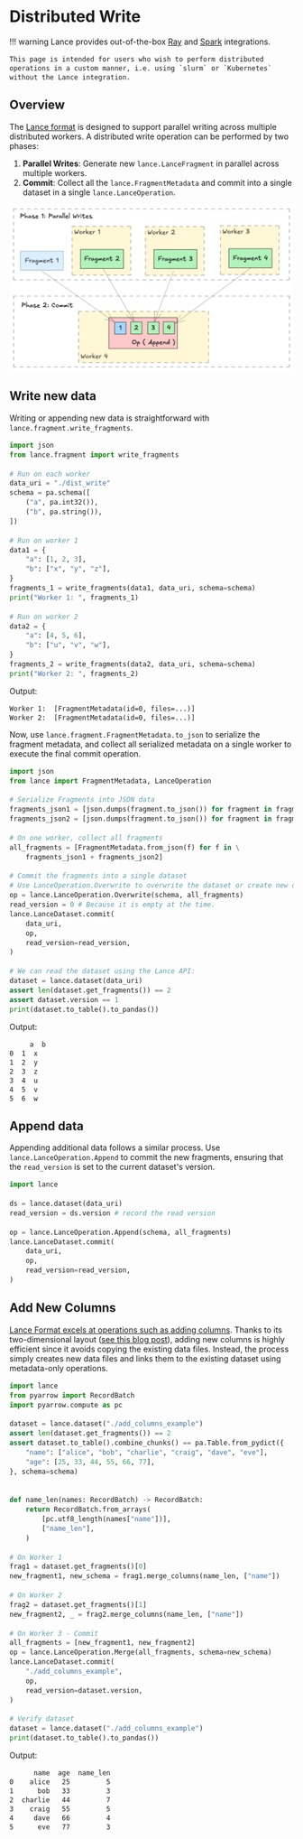# Distributed Write

!!! warning
    Lance provides out-of-the-box [Ray](../integrations/ray.md) and [Spark](https://github.com/lancedb/lance-spark) integrations.

    This page is intended for users who wish to perform distributed operations in a custom manner, i.e. using `slurm` or `Kubernetes` without the Lance integration.

## Overview

The [Lance format](../format/format.md) is designed to support parallel writing across multiple distributed workers. A distributed write operation can be performed by two phases:

1. **Parallel Writes**: Generate new `lance.LanceFragment` in parallel across multiple workers.
2. **Commit**: Collect all the `lance.FragmentMetadata` and commit into a single dataset in a single `lance.LanceOperation`.

![Distributed Append](../images/distributed_append.png)

## Write new data

Writing or appending new data is straightforward with `lance.fragment.write_fragments`.

```python
import json
from lance.fragment import write_fragments

# Run on each worker
data_uri = "./dist_write"
schema = pa.schema([
    ("a", pa.int32()),
    ("b", pa.string()),
])

# Run on worker 1
data1 = {
    "a": [1, 2, 3],
    "b": ["x", "y", "z"],
}
fragments_1 = write_fragments(data1, data_uri, schema=schema)
print("Worker 1: ", fragments_1)

# Run on worker 2
data2 = {
    "a": [4, 5, 6],
    "b": ["u", "v", "w"],
}
fragments_2 = write_fragments(data2, data_uri, schema=schema)
print("Worker 2: ", fragments_2)
```

Output:
```
Worker 1:  [FragmentMetadata(id=0, files=...)]
Worker 2:  [FragmentMetadata(id=0, files=...)]
```

Now, use `lance.fragment.FragmentMetadata.to_json` to serialize the fragment metadata, and collect all serialized metadata on a single worker to execute the final commit operation.

```python
import json
from lance import FragmentMetadata, LanceOperation

# Serialize Fragments into JSON data
fragments_json1 = [json.dumps(fragment.to_json()) for fragment in fragments_1]
fragments_json2 = [json.dumps(fragment.to_json()) for fragment in fragments_2]

# On one worker, collect all fragments
all_fragments = [FragmentMetadata.from_json(f) for f in \
    fragments_json1 + fragments_json2]

# Commit the fragments into a single dataset
# Use LanceOperation.Overwrite to overwrite the dataset or create new dataset.
op = lance.LanceOperation.Overwrite(schema, all_fragments)
read_version = 0 # Because it is empty at the time.
lance.LanceDataset.commit(
    data_uri,
    op,
    read_version=read_version,
)

# We can read the dataset using the Lance API:
dataset = lance.dataset(data_uri)
assert len(dataset.get_fragments()) == 2
assert dataset.version == 1
print(dataset.to_table().to_pandas())
```

Output:
```
     a  b
0  1  x
1  2  y
2  3  z
3  4  u
4  5  v
5  6  w
```

## Append data

Appending additional data follows a similar process. Use `lance.LanceOperation.Append` to commit the new fragments, ensuring that the `read_version` is set to the current dataset's version.

```python
import lance

ds = lance.dataset(data_uri)
read_version = ds.version # record the read version

op = lance.LanceOperation.Append(schema, all_fragments)
lance.LanceDataset.commit(
    data_uri,
    op,
    read_version=read_version,
)
```

## Add New Columns

[Lance Format excels at operations such as adding columns](../format/format.md). Thanks to its two-dimensional layout ([see this blog post](https://blog.lancedb.com/designing-a-table-format-for-ml-workloads/)), adding new columns is highly efficient since it avoids copying the existing data files. Instead, the process simply creates new data files and links them to the existing dataset using metadata-only operations.

```python
import lance
from pyarrow import RecordBatch
import pyarrow.compute as pc

dataset = lance.dataset("./add_columns_example")
assert len(dataset.get_fragments()) == 2
assert dataset.to_table().combine_chunks() == pa.Table.from_pydict({
    "name": ["alice", "bob", "charlie", "craig", "dave", "eve"],
    "age": [25, 33, 44, 55, 66, 77],
}, schema=schema)


def name_len(names: RecordBatch) -> RecordBatch:
    return RecordBatch.from_arrays(
        [pc.utf8_length(names["name"])],
        ["name_len"],
    )

# On Worker 1
frag1 = dataset.get_fragments()[0]
new_fragment1, new_schema = frag1.merge_columns(name_len, ["name"])

# On Worker 2
frag2 = dataset.get_fragments()[1]
new_fragment2, _ = frag2.merge_columns(name_len, ["name"])

# On Worker 3 - Commit
all_fragments = [new_fragment1, new_fragment2]
op = lance.LanceOperation.Merge(all_fragments, schema=new_schema)
lance.LanceDataset.commit(
    "./add_columns_example",
    op,
    read_version=dataset.version,
)

# Verify dataset
dataset = lance.dataset("./add_columns_example")
print(dataset.to_table().to_pandas())
```

Output:
```
      name  age  name_len
0    alice   25         5
1      bob   33         3
2  charlie   44         7
3    craig   55         5
4     dave   66         4
5      eve   77         3
``` 